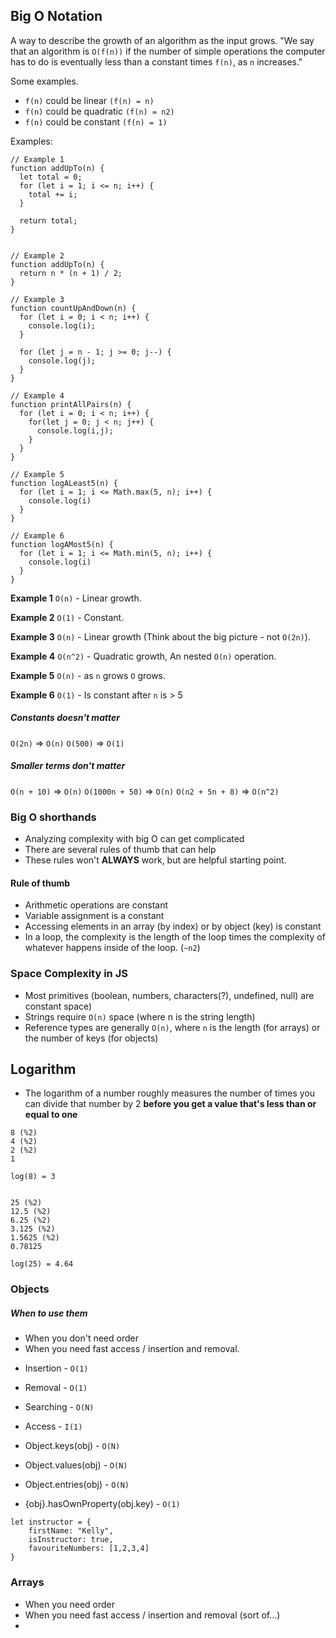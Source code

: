 ## Big O Notation
A way to describe the growth of an algorithm as the input grows.
"We say that an algorithm is `O(f(n))` if the number of simple operations the computer has to do is eventually less than a constant times `f(n)`, as `n` increases."

Some examples.
* `f(n)` could be linear `(f(n) = n)`
* `f(n)` could be quadratic `(f(n) = n2)`
* `f(n)` could be constant `(f(n) = 1)`

Examples:
```
// Example 1
function addUpTo(n) {
  let total = 0;
  for (let i = 1; i <= n; i++) {
  	total += i;
  }
  
  return total;
}


// Example 2
function addUpTo(n) {
  return n * (n + 1) / 2;
}

// Example 3
function countUpAndDown(n) {
  for (let i = 0; i < n; i++) {
  	console.log(i);
  }
  
  for (let j = n - 1; j >= 0; j--) {
    console.log(j);
  }
}

// Example 4
function printAllPairs(n) {
  for (let i = 0; i < n; i++) {
  	for(let j = 0; j < n; j++) {
	  console.log(i,j);
	}
  }
}

// Example 5
function logALeast5(n) {
  for (let i = 1; i <= Math.max(5, n); i++) {
  	console.log(i)
  }
}

// Example 6
function logAMost5(n) {
  for (let i = 1; i <= Math.min(5, n); i++) {
  	console.log(i)
  }
}
```

**Example 1**
`O(n)` - Linear growth.

**Example 2**
`O(1)` - Constant.

**Example 3**
`O(n)` - Linear growth (Think about the big picture - not `O(2n)`).

**Example 4**
`O(n^2)` - Quadratic growth, An nested `O(n)` operation.

**Example 5**
`O(n)` - as `n` grows `O` grows.

**Example 6**
`O(1)` - Is constant after `n` is > 5



##### Constants doesn't matter
`O(2n)` => `O(n)`
`O(500)` => `O(1)`


##### Smaller terms don't matter
`O(n + 10)` => `O(n)`
`O(1000n + 50)` => `O(n)`
`O(n2 + 5n + 8)` => `O(n^2)`

### Big O shorthands
* Analyzing complexity with big O can get complicated
* There are several rules of thumb that can help
* These rules won't **ALWAYS** work, but are helpful starting point.


#### Rule of thumb
* Arithmetic operations are constant
* Variable assignment is a constant
* Accessing elements in an array (by index) or by object (key) is constant
* In a loop, the complexity is the length of the loop times the complexity of whatever happens inside of the loop. (`~n2`)




### Space Complexity in JS
* Most primitives (boolean, numbers, characters(?), undefined, null) are constant space)
* Strings require `O(n)` space (where n is the string length)
* Reference types are generally `O(n)`, where `n` is the length (for arrays) or the number of keys (for objects)


## Logarithm
* The logarithm of a number roughly measures the number of times you can divide that number by 2 **before you get a value that's less than or equal to one**

```
8 (%2)
4 (%2)
2 (%2)
1

log(8) = 3


25 (%2)
12.5 (%2)
6.25 (%2)
3.125 (%2)
1.5625 (%2)
0.78125

log(25) = 4.64
```

### Objects
##### When to use them
* When you don't need order
* When you need fast access / insertion and removal.

- Insertion - `O(1)`
- Removal - `O(1)`
- Searching - `O(N)`
- Access - `I(1)`

- Object.keys(obj) - `O(N)`
- Object.values(obj) - `O(N)`
-  Object.entries(obj) - `O(N)`
-  {obj}.hasOwnProperty(obj.key) - `O(1)`


```
let instructor = {
	firstName: "Kelly",
	isInstructor: true,
	favouriteNumbers: [1,2,3,4]
}
```

### Arrays
* When you need order
* When you need fast access / insertion and removal (sort of...)
* 